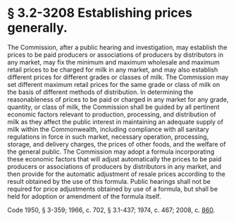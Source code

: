 # § 3.2-3208 Establishing prices generally.

<p>The Commission, after a public hearing and investigation, may establish the prices to be paid producers or associations of producers by distributors in any market, may fix the minimum and maximum wholesale and maximum retail prices to be charged for milk in any market, and may also establish different prices for different grades or classes of milk. The Commission may set different maximum retail prices for the same grade or class of milk on the basis of different methods of distribution. In determining the reasonableness of prices to be paid or charged in any market for any grade, quantity, or class of milk, the Commission shall be guided by all pertinent economic factors relevant to production, processing, and distribution of milk as they affect the public interest in maintaining an adequate supply of milk within the Commonwealth, including compliance with all sanitary regulations in force in such market, necessary operation, processing, storage, and delivery charges, the prices of other foods, and the welfare of the general public. The Commission may adopt a formula incorporating these economic factors that will adjust automatically the prices to be paid producers or associations of producers by distributors in any market, and then provide for the automatic adjustment of resale prices according to the result obtained by the use of this formula. Public hearings shall not be required for price adjustments obtained by use of a formula, but shall be held for adoption or amendment of the formula itself.</p><p>Code 1950, § 3-359; 1966, c. 702, § 3.1-437; 1974, c. 467; 2008, c. <a href='http://lis.virginia.gov/cgi-bin/legp604.exe?081+ful+CHAP0860'>860</a>.</p>